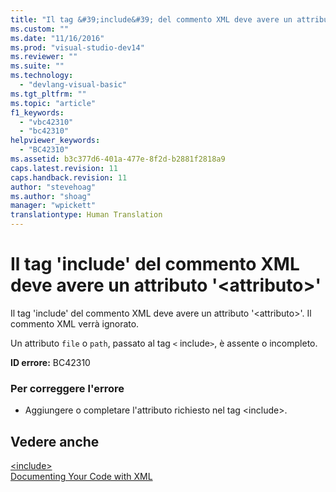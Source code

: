 ```yaml
---
title: "Il tag &#39;include&#39; del commento XML deve avere un attributo &#39;&lt;attributo&gt;&#39; | Microsoft Docs"
ms.custom: ""
ms.date: "11/16/2016"
ms.prod: "visual-studio-dev14"
ms.reviewer: ""
ms.suite: ""
ms.technology: 
  - "devlang-visual-basic"
ms.tgt_pltfrm: ""
ms.topic: "article"
f1_keywords: 
  - "vbc42310"
  - "bc42310"
helpviewer_keywords: 
  - "BC42310"
ms.assetid: b3c377d6-401a-477e-8f2d-b2881f2818a9
caps.latest.revision: 11
caps.handback.revision: 11
author: "stevehoag"
ms.author: "shoag"
manager: "wpickett"
translationtype: Human Translation
---
```

# Il tag &#39;include&#39; del commento XML deve avere un attributo &#39;&lt;attributo&gt;&#39;
Il tag 'include' del commento XML deve avere un attributo '\<attributo\>'. Il commento XML verrà ignorato.  
  
 Un attributo `file` o `path`, passato al tag `<` include`>`, è assente o incompleto.  
  
 **ID errore:** BC42310  
  
### Per correggere l'errore  
  
-   Aggiungere o completare l'attributo richiesto nel tag \<include\>.  
  
## Vedere anche  
 [\<include\>](../../visual-basic/language-reference/xmldoc/include.md)   
 [Documenting Your Code with XML](../../visual-basic/programming-guide/program-structure/documenting-your-code-with-xml.md)